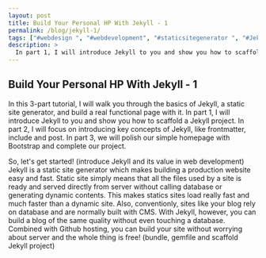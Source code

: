 ```yaml
---
layout: post
title: Build Your Personal HP With Jekyll - 1
permalink: /blog/jekyll-1/
tags: ["#webdesign ", "#webdevelopment", "#staticsitegenerator ", "#Jekyll", "#tutorial"]
description: >
  In part 1, I will introduce Jekyll to you and show you how to scaffold a Jekyll project.
---
```


## Build Your Personal HP With Jekyll - 1
In this 3-part tutorial, I will walk you through the basics of Jekyll, a static site generator, and build a real functional page with it.
In part 1, I will introduce Jekyll to you and show you how to scaffold a Jekyll project.
In part 2, I will focus on introducing key concepts of Jekyll, like frontmatter, include and post.
In part 3, we will polish our simple homepage with Bootstrap and complete our project.

So, let's get started!
(introduce Jekyll and its value in web development)
Jekyll is a static site generator which makes building a production website easy and fast. Static site simply means that all the files used by a site is ready and served directly from server without calling database or generating dynamic contents. This makes statics sites load really fast and much faster than a dynamic site.
Also, conventionly, sites like your blog rely on database and are normally built with CMS. With Jekyll, however, you can build a blog of the same quality without even touching a database.
Combined with Github hosting, you can build your site without worrying about server and the whole thing is free!
(bundle, gemfile and scaffold Jekyll project)